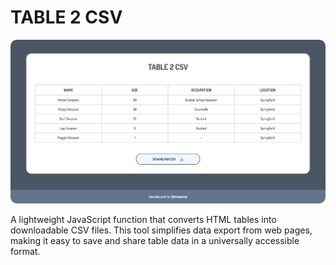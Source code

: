 # TABLE 2 CSV

<img src="src/assets/images/screenshot.png" style="border-radius: 10px;">

<p>A lightweight JavaScript function that converts HTML tables into downloadable CSV files. This tool simplifies data export from web pages, making it easy to save and share table data in a universally accessible format.</p>